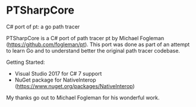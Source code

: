 # PTSharpCore
C# port of pt: a go path tracer

PTSharpCore is a C# port of path tracer pt by Michael Fogleman (https://github.com/fogleman/pt). This port was done as part of an attempt to learn Go and to understand better the original path tracer codebase.

Getting Started:
- Visual Studio 2017 for C# 7 support
- NuGet package for NativeInterop (https://www.nuget.org/packages/NativeInterop)

My thanks go out to Michael Fogleman for his wonderful work.